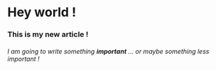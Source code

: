 # Hey world !

### This is my new article !

###### I am going to write something __important__ ... or maybe something _less important_ !
